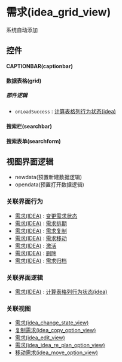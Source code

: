 # 需求(idea_grid_view)  <!-- {docsify-ignore-all} -->


系统自动添加



## 控件
#### CAPTIONBAR(captionbar)
#### 数据表格(grid)

##### 部件逻辑
* `onLoadSuccess` : [计算表格列行为状态(idea)](module/ProdMgmt/idea/uilogic/calc_column_action_state)
#### 搜索栏(searchbar)
#### 搜索表单(searchform)

## 视图界面逻辑
  * newdata(预置新建数据逻辑)
  * opendata(预置打开数据逻辑)


### 关联界面行为
  * [需求(IDEA)](module/ProdMgmt/idea) : [变更需求状态](module/ProdMgmt/idea#界面行为)
  * [需求(IDEA)](module/ProdMgmt/idea) : [需求排期](module/ProdMgmt/idea#界面行为)
  * [需求(IDEA)](module/ProdMgmt/idea) : [需求复制](module/ProdMgmt/idea#界面行为)
  * [需求(IDEA)](module/ProdMgmt/idea) : [需求移动](module/ProdMgmt/idea#界面行为)
  * [需求(IDEA)](module/ProdMgmt/idea) : [激活](module/ProdMgmt/idea#界面行为)
  * [需求(IDEA)](module/ProdMgmt/idea) : [删除](module/ProdMgmt/idea#界面行为)
  * [需求(IDEA)](module/ProdMgmt/idea) : [需求归档](module/ProdMgmt/idea#界面行为)

### 关联界面逻辑
  * [需求(IDEA)](module/ProdMgmt/idea) : [计算表格列行为状态(idea)](module/ProdMgmt/idea/uilogic/calc_column_action_state)

### 关联视图
  * [需求(idea_change_state_view)](app/view/idea_change_state_view)
  * [复制需求(idea_copy_option_view)](app/view/idea_copy_option_view)
  * [需求(idea_edit_view)](app/view/idea_edit_view)
  * [需求(idea_idea_re_plan_option_view)](app/view/idea_idea_re_plan_option_view)
  * [移动需求(idea_move_option_view)](app/view/idea_move_option_view)

<script>
 const { createApp } = Vue
  createApp({
    data() {
      return {

      }
    }
  }).use(ElementPlus).mount('#app')
</script>